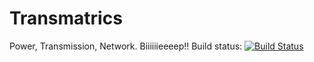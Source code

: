# Transmatrics
Power, Transmission, Network. Biiiiiieeeep!!
Build status: [![Build Status](https://circleci.com/gh/korti11/Transmatrics.png?circle-token=6ebadd0e4fb676435512571a12a3ce7c8bb46b17)](https://circleci.com/gh/korti11/Transmatrics.svg?style=shield&circle-token=6ebadd0e4fb676435512571a12a3ce7c8bb46b17)
